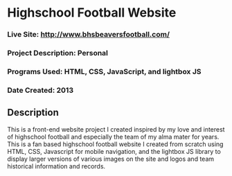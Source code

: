 # Highschool Football Website
### Live Site: http://www.bhsbeaversfootball.com/

### Project Description: Personal
### Programs Used: HTML, CSS, JavaScript, and lightbox JS
### Date Created: 2013

## Description
This is a front-end website project I created inspired by my love and interest of highschool football and especially the team of my alma mater for years. This is a fan based highschool football website I created from scratch using HTML, CSS, Javascript for mobile navigation, and the lightbox JS library to display larger versions of various images on the site and logos and team historical information and records. 
